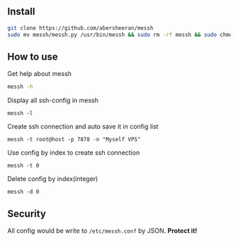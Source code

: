 ## Install

```bash
git clone https://github.com/abersheeran/messh
sudo mv messh/messh.py /usr/bin/messh && sudo rm -rf messh && sudo chmod +x /usr/bin/messh
```

## How to use

Get help about messh

```bash
messh -h
```

Display all ssh-config in messh

```
messh -l
```

Create ssh connection and auto save it in config list

```
messh -t root@host -p 7878 -n "Myself VPS"
```

Use config by index to create ssh connection

```
messh -t 0
```

Delete config by index(integer)

```
messh -d 0
```

## Security

All config would be write to `/etc/messh.conf` by JSON. **Protect it!**
